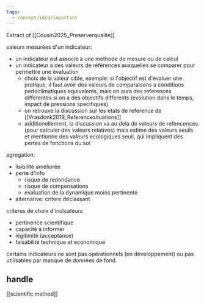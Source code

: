```yaml
---
tags:
  - concept/idea/important
---
```

Extract of [[Cousin2025_Preserverqualite]]

valeurs mesurées d'un indicateur:
- un indicateur est associé à une méthode de mesure ou de calcul
- un indicateur a des valeurs de références auxquelles se comparer pour permettre une évaluation
	- choix de la valeur cible, exemple: si l'objectif est d'évaluer une pratique, il faut avoir des valeurs de comparaisons a conditions pedoclimatiques equivalents, mais on aura des references differentes si on a des objectifs differents (evolution dans le temps, impact de pressions specifiques)
	- on retrouve la discussion sur les etats de reference de [[Vrasdonk2019_Referencesituations]]
	- additionellement, la discussion va au dela de valeurs de refencences (pour calculer des valeurs relatives) mais estime des valeurs seuils et mentionne des valeurs ecologiques seuil, qui impliquent des pertes de fonctions du sol

agregation:
- lisibilité ameliorée
- perte d'info
	- risque de redondance
	- risque de compensations
	- evaluation de la dynamique moins pertinente
- alternative: critere déclassant

criteres de choix d'indicateurs
- pertinence scientifique
- capacité a informer
- légitimité (acceptance)
- faisabilité technique et economique

certains indicateurs ne sont pas opérationnels (en développement) ou pas utilisables par manque de données de fond.

## handle
[[scientific method]]